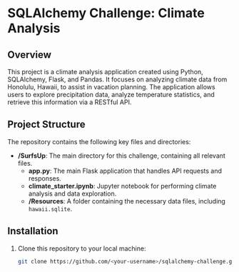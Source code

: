 # SQLAlchemy Challenge: Climate Analysis

## Overview

This project is a climate analysis application created using Python, SQLAlchemy, Flask, and Pandas. It focuses on analyzing climate data from Honolulu, Hawaii, to assist in vacation planning. The application allows users to explore precipitation data, analyze temperature statistics, and retrieve this information via a RESTful API.

## Project Structure

The repository contains the following key files and directories:

- **/SurfsUp**: The main directory for this challenge, containing all relevant files.
  - **app.py**: The main Flask application that handles API requests and responses.
  - **climate_starter.ipynb**: Jupyter notebook for performing climate analysis and data exploration.
  - **/Resources**: A folder containing the necessary data files, including `hawaii.sqlite`.

## Installation

1. Clone this repository to your local machine:
   ```bash
   git clone https://github.com/<your-username>/sqlalchemy-challenge.git
